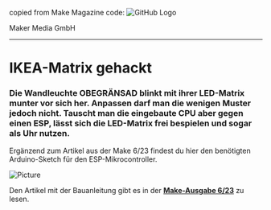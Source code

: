 copied from Make Magazine code: ![GitHub Logo](http://www.heise.de/make/icons/make_logo.png)

Maker Media GmbH
*** 

# IKEA-Matrix gehackt

### Die Wandleuchte OBEGRÄNSAD blinkt mit ihrer LED-Matrix munter vor sich her. Anpassen darf man die wenigen Muster jedoch nicht. Tauscht man die eingebaute CPU aber gegen einen ESP, lässt sich die LED-Matrix frei bespielen und sogar als Uhr nutzen.

Ergänzend zum Artikel aus der Make 6/23 findest du hier den benötigten Arduino-Sketch für den ESP-Mikrocontroller.

![Picture](https://github.com/MakeMagazinDE/Obegraensad/blob/main/obegraensad_github.png)

Den Artikel mit der Bauanleitung gibt es in der **[Make-Ausgabe 6/23](https://www.heise.de/select/make/2023/6)** zu lesen.
